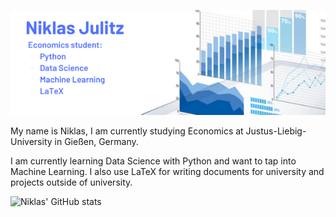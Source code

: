![Beschreibung des Bildes](Banner_GitHub.png)

My name is Niklas, I am currently studying Economics at Justus-Liebig-University in Gießen, Germany.

I am currently learning Data Science with Python and want to tap into Machine Learning.
I also use LaTeX for writing documents for university and projects outside of university.


![Niklas' GitHub stats](https://github-readme-stats.vercel.app/api?username=niklas0801&show_icons=true&theme=transparent&title_color=grey&text_color=grey)
